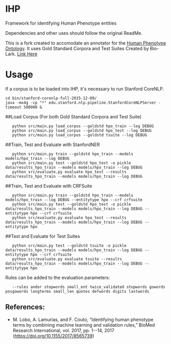 # IHP
Framework for identifying Human Phenotype entities

Dependencies and other uses should follow the original ReadMe.

This is a fork created to accomodate an annotator for the [Human Phenotype Ontology](http://human-phenotype-ontology.github.io).
It uses Gold Standard Corpora and Test Suites Created by Bio-Lark. [Link Here](http://bio-lark.org/hpo_res.html)

# Usage
If a corpus is to be loaded into IHP, it's necessary to run Stanford CoreNLP. 
   ```
   cd bin/stanford-corenlp-full-2015-12-09/
   java -mx4g -cp "*" edu.stanford.nlp.pipeline.StanfordCoreNLPServer -timeout 500000 &
   ```

##Load Corpus (For both Gold Standard Corpora and Test Suite)
```
   python src/main.py load_corpus --goldstd hpo_train --log DEBUG
   python src/main.py load_corpus --goldstd hpo_test --log DEBUG
   python src/main.py load_corpus --goldstd tsuite --log DEBUG
```
   
##Train, Test and Evaluate with StanfordNER
```
   python src/main.py train --goldstd hpo_train --models models/hpo_train --log DEBUG
   python src/main.py test --goldstd hpo_test -o pickle data/results_hpo_train --models models/hpo_train --log DEBUG
   python src/evaluate.py evaluate hpo_test --results data/results_hpo_train --models models/hpo_train --log DEBUG
   ```

##Train, Test and Evaluate with CRFSuite
```
   python src/main.py train --goldstd hpo_train --models models/hpo_train --log DEBUG --entitytype hpo --crf crfsuite
   python src/main.py test --goldstd hpo_test -o pickle data/results_hpo_train --models models/hpo_train --log DEBUG --entitytype hpo --crf crfsuite
   python src/evaluate.py evaluate hpo_test --results data/results_hpo_train --models models/hpo_train --log DEBUG --entitytype hpo
```
##Test and Evaluate for Test Suites
```
   python src/main.py test --goldstd tsuite -o pickle data/results_hpo_train --models models/hpo_train --log DEBUG --entitytype hpo --crf crfsuite
   python src/evaluate.py evaluate tsuite --results data/results_hpo_train --models models/hpo_train --log DEBUG --entitytype hpo 
   ```

Rules can be added to the evaluation parameters:
```
   --rules andor stopwords small_ent twice_validated stopwords gowords posgowords longterms small_len quotes defwords digits lastwords
   ```

## References: 

- M. Lobo, A. Lamurias, and F. Couto, “Identifying human phenotype terms by combining machine learning and validation rules,” BioMed Research International, vol. 2017, pp. 1--14, 2017 (https://doi.org/10.1155/2017/8565739)
